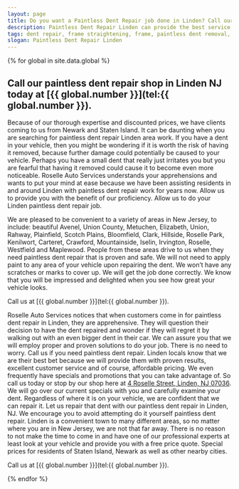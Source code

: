 ```yaml
---
layout: page
title: Do you want a Paintless Dent Repair job done in Linden? Call our repair shop located in NJ.
description: Paintless Dent Repair Linden can provide the best service in town, Call Paintless Dent Repair Linden, NJ today for your Paintless Dent Repair Linden needs.
tags: dent repair, frame straightening, frame, paintless dent removal, auto paint, painting, dent removal, auto body, repair, dent, removal, shop, linden, new jersey, nj, auto collission
slogan: Paintless Dent Repair Linden
---
```


{% for global in site.data.global %}
## Call our paintless dent repair shop in Linden NJ today at [{{ global.number }}](tel:{{ global.number }}).
Because of our thorough expertise and discounted prices, we have clients coming to us from Newark and Staten Island. It can be daunting when you are searching for paintless dent repair Linden area work. If you have a dent in your vehicle, then you might be wondering if it is worth the risk of having it removed, because further damage could potentially be caused to your vehicle. Perhaps you have a small dent that really just irritates you but you are fearful that having it removed could cause it to become even more noticeable. Roselle Auto Services understands your apprehensions and wants to put your mind at ease because we have been assisting residents in and around Linden with paintless dent repair work for years now. Allow us to provide you with the benefit of our proficiency. Allow us to do your Linden paintless dent repair job.

We are pleased to be convenient to a variety of areas in New Jersey, to include: beautiful Avenel, Union County, Metuchen, Elizabeth, Union, Rahway, Plainfield, Scotch Plains, Bloomfield, Clark, Hillside, Roselle Park, Kenilwort, Carteret, Crawford, Mountainside, Iselin, Irvington, Roselle, Westfield and Maplewood. People from these areas drive to us when they need paintless dent repair that is proven and safe. We will not need to apply paint to any area of your vehicle upon repairing the dent. We won’t have any scratches or marks to cover up. We will get the job done correctly. We know that you will be impressed and delighted when you see how great your vehicle looks.



Call us at [{{ global.number }}](tel:{{ global.number }}).



Roselle Auto Services notices that when customers come in for paintless dent repair in Linden, they are apprehensive. They will question their decision to have the dent repaired and wonder if they will regret it by walking out with an even bigger dent in their car. We can assure you that we will employ proper and proven solutions to do your job. There is no need to worry. Call us if you need paintless dent repair. Linden locals know that we are their best bet because we will provide them with proven results, excellent customer service and of course, affordable pricing. We even frequently have specials and promotions that you can take advantage of. So call us today or stop by our shop here at [4 Roselle Street, Linden, NJ 07036](https://www.google.com/maps/place/Roselle+Auto+Services+Inc+-+Linden,+NJ/@40.635433,-74.246247,17z/data=!4m7!1m4!3m3!1s0x89c3b2e1928866e5:0xe440b805db07d78e!2sRoselle+Auto+Services+Inc+-+Linden,+NJ!3b1!3m1!1s0x89c3b2e1928866e5:0xe440b805db07d78e). We will go over our current specials with you and carefully examine your dent. Regardless of where it is on your vehicle, we are confident that we can repair it. Let us repair that dent with our paintless dent repair in Linden, NJ. We encourage you to avoid attempting do it yourself paintless dent repair. Linden is a convenient town to many different areas, so no matter where you are in New Jersey, we are not that far away. There is no reason to not make the time to come in and have one of our professional experts at least look at your vehicle and provide you with a free price quote. Special prices for residents of Staten Island, Newark as well as other nearby cities.



Call us at [{{ global.number }}](tel:{{ global.number }}).

{% endfor %}
